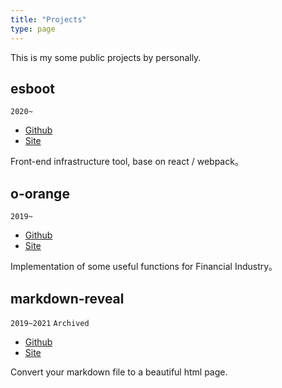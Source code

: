 ```yaml
---
title: "Projects"
type: page
---
```


This is my some public projects by personally.

## esboot

`2020~`

- [Github](https://github.com/moonlitusun/esboot)
- [Site](https://esboot.js.org)

Front-end infrastructure tool, base on react / webpack。

## o-orange

`2019~`

- [Github](https://github.com/moonlitusun/o-orange)
- [Site](https://moonlit.vip/o-orange)

Implementation of some useful functions for Financial Industry。

## markdown-reveal

`2019~2021` `Archived`

- [Github](https://github.com/moonlitusun/markdown-reveal)
- [Site](https://moonlit.vip/markdown-reveal)

Convert your markdown file to a beautiful html page.
